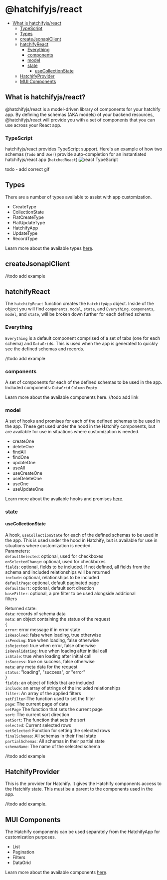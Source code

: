 # @hatchifyjs/react

- [What is hatchifyjs/react](#what-is-hatchifyjsreact)
  - [TypeScript](#typescript)
  - [Types](#types)
  - [createJsonapiClient](#createjsonapiclient)
  - [hatchifyReact](#hatchifyreact)
    - [Everything](#everything)
    - [components](#components)
    - [model](#model)
    - [state](#state)
      - [useCollectionState](#usecollectionstate)
  - [HatchifyProvider](#hatchifyprovider)
  - [MUI Components](#mui-components)

## What is hatchifyjs/react?

@hatchifyjs/react is a model-driven library of components for your hatchify app. By defining the schemas (AKA models) of your backend resources, @hatchifyjs/react will provide you with a set of components that you can use across your React app.

### TypeScript

hatchifyjs/react provides TypeScript support. Here's an example of how two schemas (`Todo` and `User`) provide auto-completion for an instantiated hatchifyjs/react app (`hatchedReact`):![react TypeScript](doc/attachments/ts.gif)

todo - add correct gif

## Types

There are a number of types available to assist with app customization.

- CreateType
- CollectionState
- FlatCreateType
- FlatUpdateType
- HatchifyApp
- UpdateType
- RecordType

Learn more about the available types [here](types.md).

## createJsonapiClient

//todo add example

## hatchifyReact

The `hatchifyReact` function creates the `HatchifyApp` object. Inside of the object you will find `components`, `model`, `state`, and `Everything`. `components`, `model`, and `state`, will be broken down further for each defined schema

### Everything

`Everything` is a default component comprised of a set of tabs (one for each schema) and `DataGrid`s. This is used when the app is generated to quickly see the defined schemas and records.

//todo add example

### components

A set of components for each of the defined schemas to be used in the app.
Included components:
 `DataGrid`
 `Column`
 `Empty`

Learn more about the available components here. //todo add link

### model

A set of hooks and promises for each of the defined schemas to be used in the app. These get used under the hood in the Hatchify components, but are available for use in situations where customization is needed.

- createOne
- deleteOne
- findAll
- findOne
- updateOne
- useAll
- useCreateOne
- useDeleteOne
- useOne
- useUpdateOne

Learn more about the available hooks and promises [here](model.md).

### state

#### useCollectionState

A hook, `useCollectionState` for each of the defined schemas to be used in the app. This is used under the hood in Hatchify, but is available for use in situations where customization is needed.<br>
Parameters:<br>
  `defaultSelected`: optional, used for checkboxes<br>
  `onSelectedChange`: optional, used for checkboxes<br>
  `fields`: optional, fields to be included. If not defined, all fields from the schema and included relationships will be returned<br>
  `include`: optional, relationships to be included<br>
  `defaultPage`: optional, default paginated page<br>
  `defaultSort`: optional, default sort direction<br>
  `baseFilter`: optional, a pre filter to be used alongside additional <br>filters

Returned state:<br>
  `data`: records of schema data<br>
  `meta`: an object containing the status of the request<br>
  {<br>
    `error`: error message if in error state<br>
    `isResolved`: false when loading, true otherwise<br>
    `isPending`: true when loading, false otherwise<br>
    `isRejected`: true when error, false otherwise<br>
    `isRevalidating`: true when loading after initial call<br>
    `isStale`: true when loading after initial call<br>
    `isSuccess`: true on success, false otherwise<br>
    `meta`: any meta data for the request<br>
    `status`: "loading", "success", or "error"<br>
  }<br>
  `fields`: an object of fields that are included<br>
  `include`: an array of strings of the included relationships<br>
  `filter`: An array of the applied filters<br>
  `setFilter`:The function used to set the filter<br>
  `page`: The current page of data<br>
  `setPage` The function that sets the current page<br>
  `sort`: The current sort direction<br>
  `setSort`: The function that sets the sort<br>
  `selected`: Current selected rows<br>
  `setSelected`: Function for setting the selected rows<br>
  `finalSchemas`: All schemas in their final state<br>
  `partialSchemas`: All schemas in their partial state<br>
  `schemaName`: The name of the selected schema<br>

//todo add example

## HatchifyProvider

This is the provider for Hatchify. It gives the Hatchify components access to the Hatchify state. This must be a parent to the components used in the app.

//todo add example.

## MUI Components

The Hatchify components can be used separately from the HatchifyApp for customization purposes.

- List
- Pagination
- Filters
- DataGrid

Learn more about the available components [here](components.md).
